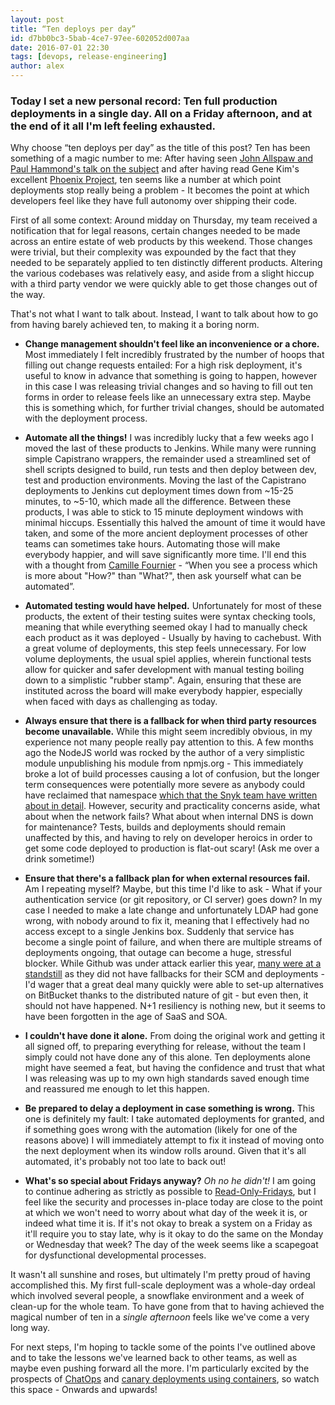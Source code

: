 ```yaml
---
layout: post
title: “Ten deploys per day”
id: d7bb0bc3-5bab-4ce7-97ee-602052d007aa
date: 2016-07-01 22:30
tags: [devops, release-engineering]
author: alex
---
```


### Today I set a new personal record: Ten full production deployments in a single day.  All on a Friday afternoon, and at the end of it all I'm left feeling exhausted.

Why choose “ten deploys per day” as the title of this post?  Ten has been something of a magic number to me: After having seen [John Allspaw and Paul Hammond's talk on the subject](https://www.youtube.com/watch?v=LdOe18KhtT4) and after having read Gene Kim's excellent [Phoenix Project](https://www.amazon.co.uk/dp/B00AZRBLHO), ten seems like a number at which point deployments stop really being a problem - It becomes the point at which developers feel like they have full autonomy over shipping their code.

First of all some context: Around midday on Thursday, my team received a notification that for legal reasons, certain changes needed to be made across an entire estate of web products by this weekend.  Those changes were trivial, but their complexity was expounded by the fact that they needed to be separately applied to ten distinctly different products.  Altering the various codebases was relatively easy, and aside from a slight hiccup with a third party vendor we were quickly able to get those changes out of the way.

That's not what I want to talk about.  Instead, I want to talk about how to go from having barely achieved ten, to making it a boring norm.

- **Change management shouldn't feel like an inconvenience or a chore.**  Most immediately I felt incredibly frustrated by the number of hoops that filling out change requests entailed: For a high risk deployment, it's useful to know in advance that something is going to happen, however in this case I was releasing trivial changes and so having to fill out ten forms in order to release feels like an unnecessary extra step.  Maybe this is something which, for further trivial changes, should be automated with the deployment process.

- **Automate all the things!**  I was incredibly lucky that a few weeks ago I moved the last of these products to Jenkins.  While many were running simple Capistrano wrappers, the remainder used a streamlined set of shell scripts designed to build, run tests and then deploy between dev, test and production environments.  Moving the last of the Capistrano deployments to Jenkins cut deployment times down from ~15-25 minutes, to ~5-10, which made all the difference.  Between these products, I was able to stick to 15 minute deployment windows with minimal hiccups.  Essentially this halved the amount of time it would have taken, and some of the more ancient deployment processes of other teams can sometimes take hours.  Automating those will make everybody happier, and will save significantly more time.  I'll end this with a thought from [Camille Fournier](https://twitter.com/skamille) - “When you see a process which is more about "How?" than "What?", then ask yourself what can be automated”.

- **Automated testing would have helped.**  Unfortunately for most of these products, the extent of their testing suites were syntax checking tools, meaning that while everything seemed okay I had to manually check each product as it was deployed - Usually by having to cachebust.  With a great volume of deployments, this step feels unnecessary.  For low volume deployments, the usual spiel applies, wherein functional tests allow for quicker and safer development with manual testing boiling down to a simplistic "rubber stamp".  Again, ensuring that these are instituted across the board will make everybody happier, especially when faced with days as challenging as today.

- **Always ensure that there is a fallback for when third party resources become unavailable.**  While this might seem incredibly obvious, in my experience not many people really pay attention to this.  A few months ago the NodeJS world was rocked by the author of a very simplistic module unpublishing his module from npmjs.org - This immediately broke a lot of build processes causing a lot of confusion, but the longer term consequences were potentially more severe as anybody could have reclaimed that namespace [which that the Snyk team have written about in detail](http://blog.npmjs.org/post/141577284765/kik-left-pad-and-npm).  However, security and practicality concerns aside, what about when the network fails?  What about when internal DNS is down for maintenance?  Tests, builds and deployments should remain unaffected by this, and having to rely on developer heroics in order to get some code deployed to production is flat-out scary! (Ask me over a drink sometime!)

- **Ensure that there's a fallback plan for when external resources fail.**  Am I repeating myself?  Maybe, but this time I'd like to ask - What if your authentication service (or git repository, or CI server) goes down?  In my case I needed to make a late change and unfortunately LDAP had gone wrong, with nobody around to fix it, meaning that I effectively had no access except to a single Jenkins box.  Suddenly that service has become a single point of failure, and when there are multiple streams of deployments ongoing, that outage can become a huge, stressful blocker.  While Github was under attack earlier this year, [many were at a standstill](https://news.ycombinator.com/item?id=9275041) as they did not have fallbacks for their SCM and deployments - I'd wager that a great deal many quickly were able to set-up alternatives on BitBucket thanks to the distributed nature of git - but even then, it should not have happened.  N+1 resiliency is nothing new, but it seems to have been forgotten in the age of SaaS and SOA.

- **I couldn't have done it alone.**  From doing the original work and getting it all signed off, to preparing everything for release, without the team I simply could not have done any of this alone.  Ten deployments alone might have seemed a feat, but having the confidence and trust that what I was releasing was up to my own high standards saved enough time and reassured me enough to let this happen.

- **Be prepared to delay a deployment in case something is wrong.**  This one is definitely my fault: I take automated deployments for granted, and if something goes wrong with the automation (likely for one of the reasons above) I will immediately attempt to fix it instead of moving onto the next deployment when its window rolls around.  Given that it's all automated, it's probably not too late to back out!

- **What's so special about Fridays anyway?**  _Oh no he didn't!_  I am going to continue adhering as strictly as possible to [Read-Only-Fridays](http://isitreadonlyfriday.com/), but I feel like the security and processes in-place today are close to the point at which we won't need to worry about what day of the week it is, or indeed what time it is.  If it's not okay to break a system on a Friday as it'll require you to stay late, why is it okay to do the same on the Monday or Wednesday that week?  The day of the week seems like a scapegoat for dysfunctional developmental processes.

It wasn't all sunshine and roses, but ultimately I'm pretty proud of having accomplished this.  My first full-scale deployment was a whole-day ordeal which involved several people, a snowflake environment and a week of clean-up for the whole team.  To have gone from that to having achieved the magical number of ten in a _single afternoon_ feels like we've come a very long way.

For next steps, I'm hoping to tackle some of the points I've outlined above and to take the lessons we've learned back to other teams, as well as maybe even pushing forward all the more.  I'm particularly excited by the prospects of [ChatOps](https://www.youtube.com/watch?v=NST3u-GjjFw) and [canary deployments using containers](http://www.slideshare.net/ArjanSchaaf/zero-downtimejavadeploymentswithdockerandkubernetes), so watch this space - Onwards and upwards!
